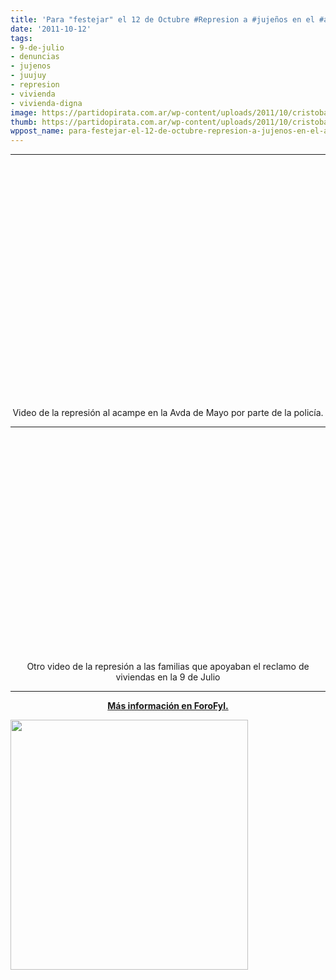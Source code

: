 ```yaml
---
title: 'Para "festejar" el 12 de Octubre #Represion a #jujeños en el #acampe'
date: '2011-10-12'
tags:
- 9-de-julio
- denuncias
- jujenos
- juujuy
- represion
- vivienda
- vivienda-digna
image: https://partidopirata.com.ar/wp-content/uploads/2011/10/cristobal-colon.png
thumb: https://partidopirata.com.ar/wp-content/uploads/2011/10/cristobal-colon-150x150.png
wppost_name: para-festejar-el-12-de-octubre-represion-a-jujenos-en-el-acampe
---
```


<hr />

<center>
<object style="height: 390px; width: 640px;" width="640" height="360" classid="clsid:d27cdb6e-ae6d-11cf-96b8-444553540000" codebase="http://download.macromedia.com/pub/shockwave/cabs/flash/swflash.cab#version=6,0,40,0"><param name="allowFullScreen" value="true" /><param name="allowScriptAccess" value="always" /><param name="src" value="http://www.youtube.com/v/dYP8qiJjF0w?version=3" /><param name="allowfullscreen" value="true" /><param name="allowscriptaccess" value="always" /><embed style="height: 390px; width: 640px;" width="640" height="360" type="application/x-shockwave-flash" src="http://www.youtube.com/v/dYP8qiJjF0w?version=3" allowFullScreen="true" allowScriptAccess="always" allowfullscreen="true" allowscriptaccess="always" /></object>
Video de la represión al acampe en la Avda de Mayo por parte de la policía.</center>

<hr />
<p style="text-align: center;"><object width="640" height="360" classid="clsid:d27cdb6e-ae6d-11cf-96b8-444553540000" codebase="http://download.macromedia.com/pub/shockwave/cabs/flash/swflash.cab#version=6,0,40,0"><param name="allowFullScreen" value="true" /><param name="allowScriptAccess" value="always" /><param name="src" value="http://www.youtube.com/v/B6a31VXPbSk&amp;hl=en_US&amp;feature=player_embedded&amp;version=3" /><param name="allowfullscreen" value="true" /><param name="allowscriptaccess" value="always" /><embed width="640" height="360" type="application/x-shockwave-flash" src="http://www.youtube.com/v/B6a31VXPbSk&amp;hl=en_US&amp;feature=player_embedded&amp;version=3" allowFullScreen="true" allowScriptAccess="always" allowfullscreen="true" allowscriptaccess="always" /></object>
Otro video de la represión a las familias que apoyaban el reclamo de viviendas en la 9 de Julio</p>


<hr />
<p style="text-align: center;"><strong><a href="http://forofyl.com.ar/viewtopic.php?p=1533950" target="_blank">Más información en ForoFyl.</a></strong></p>
<a href="https://partidopirata.com.ar/wp-content/uploads/2011/10/cristobal-colon.png"><img class="aligncenter size-full wp-image-1985" title="cristobal colon" src="https://partidopirata.com.ar/wp-content/uploads/2011/10/cristobal-colon.png" alt="" width="380" height="400" /></a>
